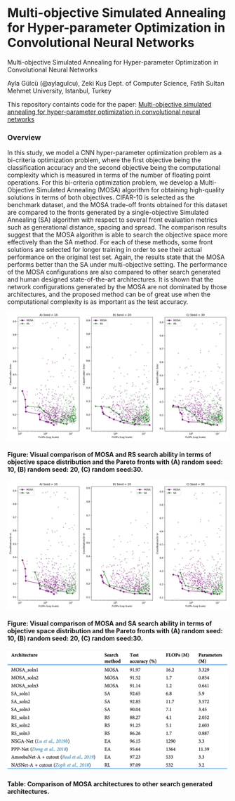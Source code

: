 # Multi-objective Simulated Annealing for Hyper-parameter Optimization in Convolutional Neural Networks
Multi-objective Simulated Annealing for Hyper-parameter Optimization in Convolutional Neural Networks

Ayla Gülcü (@aylagulcu), Zeki Kuş
Dept. of Computer Science, Fatih Sultan Mehmet University, Istanbul, Turkey

This repository containts code for the paper: [Multi-objective simulated annealing for hyper-parameter optimization in convolutional neural networks](https://peerj.com/articles/cs-338/)

### Overview

In this study, we model a CNN hyper-parameter optimization problem as a bi-criteria optimization problem, where the first objective being the classification accuracy and the second objective being the computational complexity which is measured in terms of the number of floating point operations. For this bi-criteria optimization problem, we develop a Multi-Objective Simulated Annealing (MOSA) algorithm for obtaining high-quality solutions in terms of both objectives. CIFAR-10 is selected as the benchmark dataset, and the MOSA trade-off fronts obtained for this dataset are compared to the fronts generated by a single-objective Simulated Annealing (SA) algorithm with respect to several front evaluation metrics such as generational distance, spacing and spread. The comparison results suggest that the MOSA algorithm is able to search the objective space more effectively than the SA method. For each of these methods, some front solutions are selected for longer training in order to see their actual performance on the original test set. Again, the results state that the MOSA performs better than the SA under multi-objective setting. The performance of the MOSA configurations are also compared to other search generated and human designed state-of-the-art architectures. It is shown that the network configurations generated by the MOSA are not dominated by those architectures, and the proposed method can be of great use when the computational complexity is as important as the test accuracy.

![](https://github.com/zekikus/MOSA-cnn-hyperparams-optimization/blob/master/images/mosa_vs_rs.jpg)

#### Figure: Visual comparison of MOSA and RS search ability in terms of objective space distribution and the Pareto fronts with (A) random seed: 10, (B) random seed: 20, (C) random seed:30.

![](https://github.com/zekikus/MOSA-cnn-hyperparams-optimization/blob/master/images/mosa_vs_sa.jpg)

#### Figure: Visual comparison of MOSA and SA search ability in terms of objective space distribution and the Pareto fronts with (A) random seed: 10, (B) random seed: 20, (C) random seed:30.

![](https://github.com/zekikus/MOSA-cnn-hyperparams-optimization/blob/master/images/results_table.png)

#### Table: Comparison of MOSA architectures to other search generated architectures.
